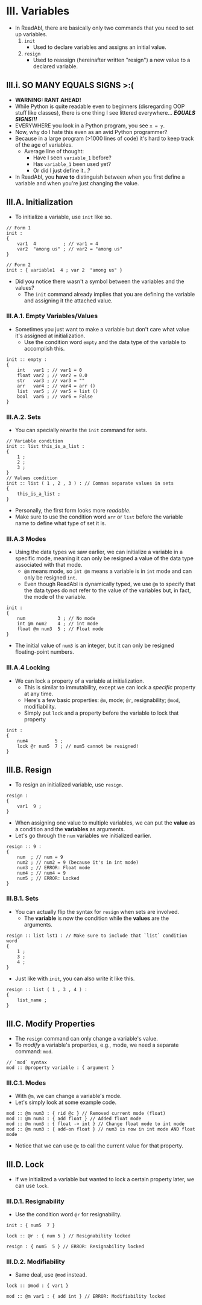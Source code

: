 # III. Variables
- In ReadAbl, there are basically only two commands that you need to set up variables.
	1. `init`
		- Used to declare variables and assigns an initial value.
	2. `resign`
		- Used to reassign (hereinafter written "resign") a new value to a declared variable.
## III.i. SO MANY EQUALS SIGNS >:(
- **WARNING: RANT AHEAD!**
- While Python is quite readable even to beginners (disregarding OOP stuff like classes), there is one thing I see littered everywhere... ***EQUALS SIGNS!!!***
- EVERYWHERE you look in a Python program, you see `x = y`.
- Now, why do I hate this even as an avid Python programmer?
- Because in a large program (>1000 lines of code) it's hard to keep track of the age of variables.
	- Average line of thought:
		- Have I seen `variable_1` before?
		- Has `variable_1` been used yet?
		- Or did I just define it...?
- In ReadAbl, you **have to** distinguish between when you first define a variable and when you're just changing the value.
## III.A. Initialization
- To initialize a variable, use `init` like so.
```
// Form 1
init :
{
    var1  4          ; // var1 = 4
    var2  "among us" ; // var2 = "among us"
}

// Form 2
init : { variable1  4 ; var 2  "among us" }
```
- Did you notice there wasn't a symbol between the variables and the values?
	- The `init` command already implies that you are defining the variable and assigning it the attached value.
### III.A.1. Empty Variables/Values
- Sometimes you just want to make a variable but don't care what value it's assigned at initialization.
	- Use the condition word `empty` and the data type of the variable to accomplish this.
```
init :: empty :
{
	int   var1 ; // var1 = 0
	float var2 ; // var2 = 0.0
	str   var3 ; // var3 = ""
	arr   var4 ; // var4 = arr ()
	list  var5 ; // var5 = list ()
	bool  var6 ; // var6 = False
}
```
### III.A.2. Sets
- You can specially rewrite the `init` command for sets.
```
// Variable condition
init :: list this_is_a_list :
{
    1 ;
    2 ;
    3 ;
}
// Values condition
init :: list ( 1 , 2 , 3 ) : // Commas separate values in sets
{
    this_is_a_list ;
}
```
- Personally, the first form looks more *readable*.
- Make sure to use the condition word `arr` or `list` before the variable name to define what type of set it is.
### III.A.3 Modes
- Using the data types we saw earlier, we can initialize a variable in a specific mode, meaning it can only be resigned a value of the data type associated with that mode.
	- `@m` means mode, so `int @m` means a variable is in `int` mode and can only be resigned `int`.
	- Even though ReadAbl is dynamically typed, we use `@m` to specify that the data types do not refer to the value of the variables but, in fact, the mode of the variable.
```
init :
{
    num            3 ; // No mode
    int @m num2    4 ; // int mode
    float @m num3  5 ; // Float mode
}
```
- The initial value of `num3` is an integer, but it can only be resigned floating-point numbers.
### III.A.4 Locking
- We can lock a property of a variable at initialization.
	- This is similar to immutability, except we can lock a *specific* property at any time.
	- Here's a few basic properties: `@m`, mode; `@r`, resignability; `@mod`, modifiability.
	- Simply put `lock` and a property before the variable to lock that property
```
init :
{
    num4          5 ;
    lock @r num5  7 ; // num5 cannot be resigned!
}
```
## III.B. Resign
- To resign an initialized variable, use `resign`.
```
resign :
{
    var1  9 ;
}
```
- When assigning one value to multiple variables, we can put the **value** as a condition and the **variables** as arguments.
- Let's go through the `num` variables we initialized earlier.
```
resign :: 9 :
{
    num  ; // num = 9
    num2 ; // num2 = 9 (because it's in int mode)
    num3 ; // ERROR: Float mode
    num4 ; // num4 = 9
    num5 ; // ERROR: Locked
}
```
### III.B.1. Sets
- You can actually flip the syntax for `resign` when sets are involved.
	- The **variable** is now the condition while the **values** are the arguments.
```
resign :: list lst1 : // Make sure to include that `list` condition word
{
    1 ;
    3 ;
    4 ;
}
```
- Just like with `init`, you can also write it like this.
```
resign :: list ( 1 , 3 , 4 ) :
{
    list_name ;
}
```
## III.C. Modify Properties
- The `resign` command can only change a variable's value.
- To *modify* a variable's properties, e.g., mode, we need a separate command: `mod`.
```
// `mod` syntax
mod :: @property variable : { argument }
```
### III.C.1. Modes
- With `@m`, we can change a variable's mode.
- Let's simply look at some example code.
```
mod :: @m num3 : { rid @c } // Removed current mode (float)
mod :: @m num3 : { add float } // Added float mode
mod :: @m num3 : { float -> int } // Change float mode to int mode
mod :: @m num3 : { add-on float } // num3 is now in int mode AND float mode
```
- Notice that we can use `@c` to call the current value for that property.
## III.D. Lock
- If we initialized a variable but wanted to lock a certain property later, we can use `lock`.
### III.D.1. Resignability
- Use the condition word `@r` for resignability.
```
init : { num5  7 }

lock :: @r : { num 5 } // Resignability locked

resign : { num5  5 } // ERROR: Resignability locked
```
### III.D.2. Modifiability
- Same deal, use `@mod` instead.
```
lock :: @mod : { var1 }

mod :: @m var1 : { add int } // ERROR: Modifiability locked
```